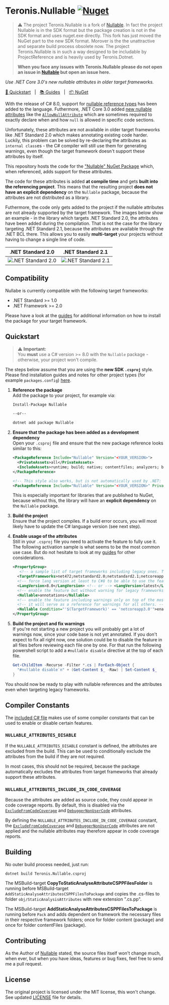 # Teronis.Nullable [![Nuget](https://img.shields.io/nuget/v/Teronis.Nullable)](https://www.nuget.org/packages/Teronis.Nullable)

> :warning: The project Teronis.Nullable is a fork of [Nullable][Nullable]. In fact the project Nullable is in the SDK format but the package creation is not in the SDK format and uses nuget.exe directly. This fork has just moved the NuGet part to the new SDK format. Morover is the the unattractive and separate build process obsolete now. The project Teronis.Nullable is in such a way designed to be includable by ProjectReference and is heavily used by Teronis.Dotnet.
>
> **When you face any issues with Teronis.Nullable please do not open an issue in [Nullable][Nullable] but open an issue here.**

_Use .NET Core 3.0's new nullable attributes in older target frameworks._

[:running: Quickstart](#quickstart) &nbsp; | &nbsp; [:books: Guides](https://github.com/manuelroemer/Nullable/wiki) &nbsp; | &nbsp; [:package: NuGet](https://www.nuget.org/packages/nullable)

With the release of C# 8.0, support for [nullable reference types](https://docs.microsoft.com/en-us/dotnet/csharp/tutorials/nullable-reference-types)
has been added to the language.
Futhermore, .NET Core 3.0 added [new nullable attributes](https://docs.microsoft.com/en-us/dotnet/api/system.diagnostics.codeanalysis?view=netcore-3.0)
like the [`AllowNullAttribute`](https://docs.microsoft.com/en-us/dotnet/api/system.diagnostics.codeanalysis.allownullattribute?view=netcore-3.0)
which are sometimes required to exactly declare when and how `null` is allowed in specific code
sections.

Unfortunately, these attributes are not available in older target frameworks like .NET Standard 2.0
which makes annotating existing code harder.
Luckily, this problem can be solved by re-declaring the attributes as `internal class`es - the C#
compiler will still use them for generating warnings, even though the target framework doesn't
support these attributes by itself.

This repository hosts the code for the ["Nullable" NuGet Package](https://www.nuget.org/packages/Nullable)
which, when referenced, adds support for these attributes.

The code for these attributes is added **at compile time** and gets **built into the referencing project**.
This means that the resulting project **does not have an explicit dependency** on the `Nullable`
package, because the attributes are not distributed as a library.

Futhermore, the code only gets added to the project if the nullable attributes are not already
supported by the target framework.
The images below show an example - in the library which targets .NET Standard 2.0, the attributes
have been added during the compilation.
That is not the case for the library targeting .NET Standard 2.1, because the attributes are
available through the .NET BCL there.
This allows you to easily **multi-target** your projects without having to change a single line of
code.

| .NET Standard 2.0 | .NET Standard 2.1 |
| ----------------- | ----------------- |
| ![.NET Standard 2.0](.github/CompiledNetStandard2.0.png) | ![.NET Standard 2.1](.github/CompiledNetStandard2.1.png) |


## Compatibility

Nullabe is currently compatible with the following target frameworks:

* .NET Standard >= 1.0
* .NET Framework >= 2.0

Please have a look at the [guides](https://github.com/manuelroemer/Nullable/wiki) for additional information on how to
install the package for your target framework.


## Quickstart

> :warning: **Important:** <br/>
> You **must** use a C# version >= 8.0 with the `Nullable` package - otherwise, your project won't compile.

The steps below assume that you are using the **new SDK `.csproj`** style.
Please find installation guides and notes for other project types (for example `packages.config`)
[here](https://github.com/manuelroemer/Nullable/wiki).

1. **Reference the package** <br/>
   Add the package to your project, for example via:

   ```sh
   Install-Package Nullable

   --or--

   dotnet add package Nullable
   ```
2. **Ensure that the package has been added as a development dependency** <br/>
   Open your `.csproj` file and ensure that the new package reference looks similar to this:

   ```xml
   <PackageReference Include="Nullable" Version="<YOUR_VERSION>">
     <PrivateAssets>all</PrivateAssets>
     <IncludeAssets>runtime; build; native; contentfiles; analyzers; buildtransitive</IncludeAssets>
   </PackageReference>

   <!-- This style also works, but is not automatically used by .NET: -->
   <PackageReference Include="Nullable" Version="<YOUR_VERSION>" PrivateAssets="all" />
   ```

   This is especially important for libraries that are published to NuGet, because without this,
   the library will have an **explicit dependency** on the `Nullable` package.
3. **Build the project** <br/>
   Ensure that the project compiles. If a build error occurs, you will most likely have to update
   the C# language version (see next step).
4. **Enable usage of the attributes** <br/>
   Still in your `.csproj` file you need to activate the feature to fully use it.
   The following activation sample is what seems to be the most common use case. But do not hesitate to look at my [guides](https://github.com/manuelroemer/Nullable/wiki) for other considerations.

   ```xml
   <PropertyGroup>
      <!-- a sample list of target frameworks including legacy ones. This list must depend on your needs. -->
     <TargetFrameworks>net472;netstandard2.0;netstandard2.1;netcoreapp3.0</TargetFrameworks>
     <!-- force lang version at least to C#8 to be able to use the feature with all frameworks.-->
     <LangVersion>8.0</LangVersion> <!-- or --> <LangVersion>latest</LangVersion>
     <!-- enable the feature but without warning for legacy frameworks to avoid false positives. -->
     <Nullable>annotations</Nullable>
     <!-- enable the feature including warnings only on top of the most recent framework you target. -->
     <!-- it will serve as a reference for warnings for all others. -->
     <Nullable Condition="'$(TargetFramework)' == 'netcoreapp3.0'">enable</Nullable>
   </PropertyGroup>
   ```

5. **Build the project and fix warnings** <br/>
   If you're not starting a new project you will probably get a lot of warnings now, since your code base is not yet annotated.
   If you don't expect to fix all right now, one solution could be to disable the feature in all files before reviewing each file one by one.
   For that run the following powershell script to add a `#nullable disable` directive at the top of each file.

   ```PowerShell
   Get-ChildItem -Recurse -Filter *.cs | ForEach-Object {
     "#nullable disable`n" + (Get-Content $_ -Raw) | Set-Content $_
   }
   ```

You should now be ready to play with nullable references and the attributes even when targeting legacy frameworks.


## Compiler Constants

The [included C# file](https://github.com/manuelroemer/Nullable/blob/master/src/Nullable.ExcludeFromCodeCoverage/NullableAttributes.cs)
makes use of some compiler constants that can be used to enable or disable certain features.

### `NULLABLE_ATTRIBUTES_DISABLE`

If the `NULLABLE_ATTRIBUTES_DISABLE` constant is defined, the attributes are excluded from the build.
This can be used to conditionally exclude the attributes from the build if they are not required.

In most cases, this should not be required, because the package automatically excludes the attributes
from target frameworks that already support these attributes.


### `NULLABLE_ATTRIBUTES_INCLUDE_IN_CODE_COVERAGE`

Because the attributes are added as source code, they could appear in code coverage reports.
By default, this is disabled via the [`ExcludeFromCodeCoverage`](https://docs.microsoft.com/en-us/dotnet/api/system.diagnostics.codeanalysis.excludefromcodecoverageattribute?view=netcore-3.0)
and [`DebuggerNonUserCode`](https://docs.microsoft.com/en-us/dotnet/api/system.diagnostics.debuggernonusercodeattribute?view=netcore-3.0)
attributes.

By defining the `NULLABLE_ATTRIBUTES_INCLUDE_IN_CODE_COVERAGE` constant, the [`ExcludeFromCodeCoverage`](https://docs.microsoft.com/en-us/dotnet/api/system.diagnostics.codeanalysis.excludefromcodecoverageattribute?view=netcore-3.0)
and [`DebuggerNonUserCode`](https://docs.microsoft.com/en-us/dotnet/api/system.diagnostics.debuggernonusercodeattribute?view=netcore-3.0)
attributes are not applied and the nullable attributes may therefore appear in code coverage reports.


## Building

No outer build process needed, just run:

```
dotnet build Teronis.Nullable.csproj
```

The MSBuild-target **CopyToStaticAnalyseAttributeCSPPFilesFolder** is running before MSBuild-target `AddStaticAnalyseAttributesCSPPFilesToPackage` and copies the .cs-files to folder `obj/StaticAnalysisAttributes` with new extension ".cs.pp".

The MSBuild-target **AddStaticAnalyseAttributesCSPPFilesToPackage** is running before `Pack` and adds dependent on framework the necessary files in their respective framework folders; once for folder content (package) and once for folder contentFiles (package).

## Contributing

As the Author of [Nullable][Nullable] stated, the source files itself won't change much, when ever, but when you have ideas, features or bug fixes, feel free to send me a pull request.

## License

The original project is licensed under the MIT license, this won't change. See updated [LICENSE](LICENSE) file for details.

[Nullable]: https://github.com/manuelroemer/Nullable